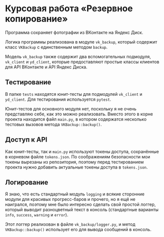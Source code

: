 # Курсовая работа «Резервное копирование»

Программа сохраняет фотографии из ВКонтакте на Яндекс Диск. 

Логика программы реализована в модуле `vk_backup`, который 
содержит класс `VKBackup` с единственным методом `backup`.

Модель `vk_backup` также содержит два вспомогательных 
подмодуля, `vk_client` и `yd_client`, которые предоставляют
простые классы клиентов для API ВКонтакте и API Яндекс Диска.

## Тестирование

В папке `tests` находятся юнит-тесты для подмодулей 
`vk_client` и `yd_client`. Для тестирования используется 
`pytest`.

Юнит-тестов для основного модуля нет, поскольку я не очень
представляю себе, как это можно реализовать. Вместо этого
в корне проекта находится файл `main.py`, в котором содержатся
несколько тестовых вызовов метода `VKBackup::backup()`.

## Доступ к API

Как юнит-тесты, так и `main.py` используют токены доступа,
сохранённые в корневом файле `tokens.json`. По соображениям 
безопасности мои токены вырезаны из репозитория, поэтому перед
тестированием проекта нужно добавить актуальные токены доступа
в `tokens.json`.

## Логирование

Я знаю, что есть стандартный модуль `logging` и всякие 
сторонние модули для красивых прогресс-баров и прочего, но я 
ещё не наигрался, поэтому мне было интересно сделать свой 
простой логгер, который выводит разноцветный текст в консоль
(стандартные варианты `info`, `success`, `warning` и `error`).

Этот логгер реализован в файле `vk_backup/logger.py`, и метод
`VKBackup::backup()` использует его для вывода сообщений в
консоль.